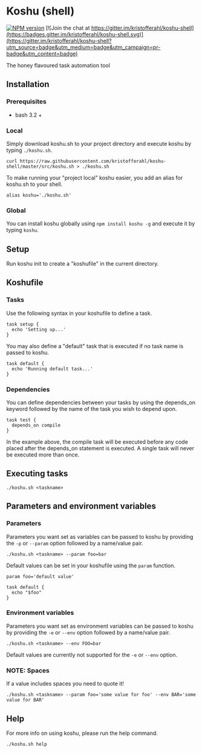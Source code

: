 # Koshu (shell)

[![NPM version](https://badge.fury.io/js/koshu.png)](http://badge.fury.io/js/koshu) [![Join the chat at https://gitter.im/kristofferahl/koshu-shell](https://badges.gitter.im/kristofferahl/koshu-shell.svg)](https://gitter.im/kristofferahl/koshu-shell?utm_source=badge&utm_medium=badge&utm_campaign=pr-badge&utm_content=badge)

The honey flavoured task automation tool

## Installation

### Prerequisites

- bash 3.2 +

### Local

Simply download koshu.sh to your project directory and execute koshu by typing `./koshu.sh`.

    curl https://raw.githubusercontent.com/kristofferahl/koshu-shell/master/src/koshu.sh > ./koshu.sh

To make running your "project local" koshu easier, you add an alias for koshu.sh to your shell.

    alias koshu='./koshu.sh'

### Global

You can install koshu globally using `npm install koshu -g` and execute it by typing `koshu`.

## Setup

Run koshu init to create a "koshufile" in the current directory.

## Koshufile

### Tasks

Use the following syntax in your koshufile to define a task.

    task setup {
      echo 'Setting up...'
    }

You may also define a "default" task that is executed if no task name is passed to koshu.

    task default {
      echo 'Running default task...'
    }

### Dependencies

You can define dependencies between your tasks by using the depends_on keyword followed by the name of the task you wish to depend upon.

    task test {
      depends_on compile
    }

In the example above, the compile task will be executed before any code placed after the depends_on statement is executed. A single task will never be executed more than once.

## Executing tasks

    ./koshu.sh <taskname>

## Parameters and environment variables

### Parameters

Parameters you want set as variables can be passed to koshu by providing the `-p` or `--param` option followed by a name/value pair.

    ./koshu.sh <taskname> --param foo=bar

Default values can be set in your koshufile using the `param` function.

    param foo='default value'

    task default {
      echo "$foo"
    }

### Environment variables

Parameters you want set as environment variables can be passed to koshu by providing the `-e` or `--env` option followed by a name/value pair.

    ./koshu.sh <taskname> --env FOO=bar

Default values are currently not supported for the `-e` or `--env` option.

### NOTE: Spaces

If a value includes spaces you need to quote it!

    ./koshu.sh <taskname> --param foo='some value for foo' --env BAR='some value for BAR'

## Help

For more info on using koshu, please run the help command.

    ./koshu.sh help
